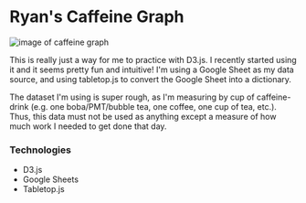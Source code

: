 # Ryan's Caffeine Graph

![image of caffeine graph](https://i.imgur.com/1tOv4De.png "An updated image of the caffeine graph.")

This is really just a way for me to practice with D3.js. I recently started using it and it seems pretty fun and intuitive! I'm using a Google Sheet as my data source, and using tabletop.js to convert the Google Sheet into a dictionary.

The dataset I'm using is super rough, as I'm measuring by cup of caffeine-drink (e.g. one boba/PMT/bubble tea, one coffee, one cup of tea, etc.). Thus, this data must not be used as anything except a measure of how much work I needed to get done that day.

### Technologies
* D3.js
* Google Sheets
* Tabletop.js
